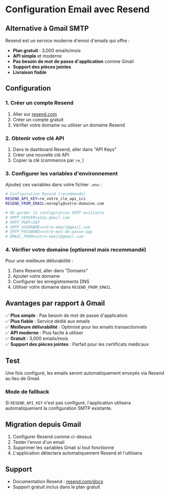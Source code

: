 # Configuration Email avec Resend

## Alternative à Gmail SMTP

Resend est un service moderne d'envoi d'emails qui offre :
- **Plan gratuit** : 3,000 emails/mois
- **API simple** et moderne
- **Pas besoin de mot de passe d'application** comme Gmail
- **Support des pièces jointes**
- **Livraison fiable**

## Configuration

### 1. Créer un compte Resend

1. Aller sur [resend.com](https://resend.com)
2. Créer un compte gratuit
3. Vérifier votre domaine ou utiliser un domaine Resend

### 2. Obtenir votre clé API

1. Dans le dashboard Resend, aller dans "API Keys"
2. Créer une nouvelle clé API
3. Copier la clé (commence par `re_`)

### 3. Configurer les variables d'environnement

Ajoutez ces variables dans votre fichier `.env` :

```bash
# Configuration Resend (recommandé)
RESEND_API_KEY=re_votre_cle_api_ici
RESEND_FROM_EMAIL=noreply@votre-domaine.com

# OU garder la configuration SMTP existante
# SMTP_SERVER=smtp.gmail.com
# SMTP_PORT=587
# SMTP_USERNAME=votre-email@gmail.com
# SMTP_PASSWORD=votre-mot-de-passe-app
# EMAIL_FROM=votre-email@gmail.com
```

### 4. Vérifier votre domaine (optionnel mais recommandé)

Pour une meilleure délivrabilité :
1. Dans Resend, aller dans "Domains"
2. Ajouter votre domaine
3. Configurer les enregistrements DNS
4. Utiliser votre domaine dans `RESEND_FROM_EMAIL`

## Avantages par rapport à Gmail

✅ **Plus simple** : Pas besoin de mot de passe d'application  
✅ **Plus fiable** : Service dédié aux emails  
✅ **Meilleure délivrabilité** : Optimisé pour les emails transactionnels  
✅ **API moderne** : Plus facile à utiliser  
✅ **Gratuit** : 3,000 emails/mois  
✅ **Support des pièces jointes** : Parfait pour les certificats médicaux  

## Test

Une fois configuré, les emails seront automatiquement envoyés via Resend au lieu de Gmail.

### Mode de fallback

Si `RESEND_API_KEY` n'est pas configuré, l'application utilisera automatiquement la configuration SMTP existante.

## Migration depuis Gmail

1. Configurer Resend comme ci-dessus
2. Tester l'envoi d'un email
3. Supprimer les variables Gmail si tout fonctionne
4. L'application détectera automatiquement Resend et l'utilisera

## Support

- Documentation Resend : [resend.com/docs](https://resend.com/docs)
- Support gratuit inclus dans le plan gratuit 